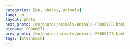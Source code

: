 ```yaml
---
categories: [en, photos, animals]
lang: en
layout: photo
next_photo: /en/photos/animals/animals-P0000178.html
picname: P0000271
prev_photo: /en/photos/animals/animals-P0000177.html
tags: [Steinbock]
---
```

